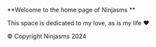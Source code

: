 **Welcome to the home page of Ninjasms
**

This space is dedicated to my love, as is my life ♥










© Copyright Ninjasms 2024
